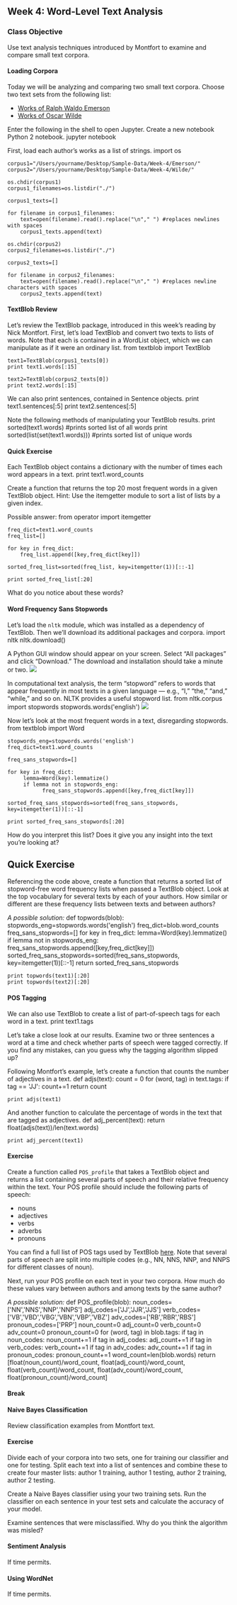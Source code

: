 ## Week 4: Word-Level Text Analysis


### Class Objective
Use text analysis techniques introduced by Montfort to examine and compare small text corpora.

#### Loading Corpora
Today we will be analyzing and comparing two small text corpora. Choose two text sets from the following list:
- [Works of Ralph Waldo Emerson](http://www.stephenmclaughlin.net/pcda/sample-data/week-4/Emerson.zip)
- [Works of Oscar Wilde](http://www.stephenmclaughlin.net/pcda/sample-data/week-4/Wilde.zip)

Enter the following in the shell to open Jupyter. Create a new notebook Python 2 notebook.
	jupyter notebook

First, load each author’s works as a list of strings.
	import os
	
	corpus1="/Users/yourname/Desktop/Sample-Data/Week-4/Emerson/"
	corpus2="/Users/yourname/Desktop/Sample-Data/Week-4/Wilde/"
	
	os.chdir(corpus1)
	corpus1_filenames=os.listdir("./")
	
	corpus1_texts=[]
	
	for filename in corpus1_filenames:
	    text=open(filename).read().replace("\n"," ") #replaces newlines with spaces
	    corpus1_texts.append(text)
	
	os.chdir(corpus2)
	corpus2_filenames=os.listdir("./")
	
	corpus2_texts=[]
	
	for filename in corpus2_filenames:
	    text=open(filename).read().replace("\n"," ") #replaces newline characters with spaces
	    corpus2_texts.append(text)

#### TextBlob Review
Let’s review the TextBlob package, introduced in this week’s reading by Nick Montfort. First, let’s load TextBlob and convert two texts to lists of words. Note that each is contained in a WordList object, which we can manipulate as if it were an ordinary list.
	from textblob import TextBlob
	
	text1=TextBlob(corpus1_texts[0])
	print text1.words[:15]
	
	text2=TextBlob(corpus2_texts[0])
	print text2.words[:15]

We can also print sentences, contained in Sentence objects.
	print text1.sentences[:5]
	print text2.sentences[:5]

Note the following methods of manipulating your TextBlob results.
	print sorted(text1.words) #prints sorted list of all words
	print sorted(list(set(text1.words))) #prints sorted list of unique words



#### Quick Exercise
Each TextBlob object contains a dictionary with the number of times each word appears in a text. 
	print text1.word_counts

Create a function that returns the top 20 most frequent words in a given TextBlob object. Hint: Use the itemgetter module to sort a list of lists by a given index.

Possible answer:
	from operator import itemgetter
	
	freq_dict=text1.word_counts
	freq_list=[]
	
	for key in freq_dict:
	    freq_list.append([key,freq_dict[key]])
	
	sorted_freq_list=sorted(freq_list, key=itemgetter(1))[::-1]
	
	print sorted_freq_list[:20]

What do you notice about these words?

#### Word Frequency Sans Stopwords
Let’s load the `nltk` module, which was installed as a dependency of TextBlob. Then we’ll download its additional packages and corpora.
	import nltk
	nltk.download()

A Python GUI window should appear on your screen. Select “All packages” and click “Download.” The download and installation should take a minute or two.
![](DraggedImage.png)

In computational text analysis, the term “stopword” refers to words that appear frequently in most texts in a given language — e.g., “I,” “the,” “and,” “while,” and so on. NLTK provides a useful stopword list.
	from nltk.corpus import stopwords
	stopwords.words('english')
![](DraggedImage-1.png)


Now let’s look at the most frequent words in a text, disregarding stopwords.
	from textblob import Word
	
	stopwords_eng=stopwords.words('english')
	freq_dict=text1.word_counts
	
	freq_sans_stopwords=[]
	
	for key in freq_dict:
	     lemma=Word(key).lemmatize()
	     if lemma not in stopwords_eng:
	           freq_sans_stopwords.append([key,freq_dict[key]])
	
	sorted_freq_sans_stopwords=sorted(freq_sans_stopwords, key=itemgetter(1))[::-1]
	
	print sorted_freq_sans_stopwords[:20]

How do you interpret this list? Does it give you any insight into the text you’re looking at?


## Quick Exercise
Referencing the code above, create a function that returns a sorted list of stopword-free word frequency lists when passed a TextBlob object. Look at the top vocabulary for several texts by each of your authors. How similar or different are these frequency lists between texts and between authors?

_A possible solution:_
	def topwords(blob):
	    stopwords_eng=stopwords.words('english')
	    freq_dict=blob.word_counts
	    freq_sans_stopwords=[]
	    for key in freq_dict:
	        lemma=Word(key).lemmatize()
	        if lemma not in stopwords_eng:
	            freq_sans_stopwords.append([key,freq_dict[key]])
	    sorted_freq_sans_stopwords=sorted(freq_sans_stopwords, key=itemgetter(1))[::-1]
	    return sorted_freq_sans_stopwords
	
	print topwords(text1)[:20]
	print topwords(text2)[:20]

#### POS Tagging
We can also use TextBlob to create a list of part-of-speech tags for each word in a text.
	print text1.tags

Let’s take a close look at our results. Examine two or three sentences a word at a time and check whether parts of speech were tagged correctly. If you find any mistakes, can you guess why the tagging algorithm slipped up?

Following Montfort’s example, let’s create a function that counts the number of adjectives in a text.
	def adjs(text):
	    count = 0
	    for (word, tag) in text.tags:
	        if tag == 'JJ':
	            count+=1
	    return count
	
	print adjs(text1)

And another function to calculate the percentage of words in the text that are tagged as adjectives.
	def adj_percent(text):
	    return float(adjs(text))/len(text.words)
	
	print adj_percent(text1)

#### Exercise
Create a function called `POS_profile` that takes a TextBlob object and returns a list containing several parts of speech and their relative frequency within the text. Your POS profile should include the following parts of speech:
- nouns
- adjectives
- verbs
- adverbs
- pronouns

You can find a full list of POS tags used by TextBlob [here](https://www.ling.upenn.edu/courses/Fall_2003/ling001/penn_treebank_pos.html). Note that several parts of speech are split into multiple codes (e.g., NN, NNS, NNP, and NNPS for different classes of noun).

Next, run your POS profile on each text in your two corpora. How much do these values vary between authors and among texts by the same author?

_A possible solution:_
	def POS_profile(blob):
	    noun_codes=['NN','NNS','NNP','NNPS']
	    adj_codes=['JJ','JJR','JJS']
	    verb_codes=['VB','VBD','VBG','VBN','VBP','VBZ']
	    adv_codes=['RB','RBR','RBS']
	    pronoun_codes=['PRP']
	    noun_count=0
	    adj_count=0
	    verb_count=0
	    adv_count=0
	    pronoun_count=0
	    for (word, tag) in blob.tags:
	        if tag in noun_codes: noun_count+=1
	        if tag in adj_codes: adj_count+=1
	        if tag in verb_codes: verb_count+=1
	        if tag in adv_codes: adv_count+=1
	        if tag in pronoun_codes: pronoun_count+=1
	    word_count=len(blob.words)
	    return [float(noun_count)/word_count, float(adj_count)/word_count, float(verb_count)/word_count, float(adv_count)/word_count, float(pronoun_count)/word_count]

#### Break

#### Naive Bayes Classification
Review classification examples from Montfort text.

#### Exercise
Divide each of your corpora into two sets, one for training our classifier and one for testing. Split each text into a list of sentences and combine these to create four master lists: author 1 training, author 1 testing, author 2 training, author 2 testing.

Create a Naive Bayes classifier using your two training sets. Run the classifier on each sentence in your test sets and calculate the accuracy of your model.

Examine sentences that were misclassified. Why do you think the algorithm was misled?

#### Sentiment Analysis
If time permits.

#### Using WordNet
If time permits.








